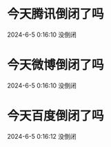 # 今天腾讯倒闭了吗

2024-6-5 0:16:10 没倒闭

# 今天微博倒闭了吗

2024-6-5 0:16:10 没倒闭

# 今天百度倒闭了吗

2024-6-5 0:16:12 没倒闭

